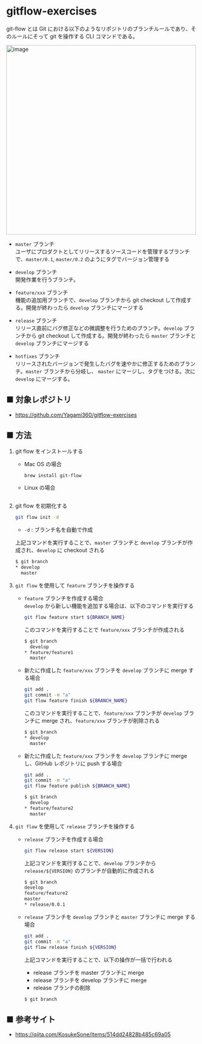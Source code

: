 # gitflow-exercises

git-flow とは Git における以下のようなリポジトリのブランチルールであり、そのルールにそって git を操作する CLI コマンドである。

<img width="500" alt="image" src="https://user-images.githubusercontent.com/25688193/183292248-99121feb-640a-4469-b509-35b3f9bb7458.png">

- `master` ブランチ<br>
    ユーザにプロダクトとしてリリースするソースコードを管理するブランチで、`master/0.1`, `master/0.2` のようにタグでバージョン管理する

- `develop` ブランチ<br>
    開発作業を行うブランチ。

- `feature/xxx` ブランチ<br>
    機能の追加用ブランチで、`develop` ブランチから git checkout して作成する。開発が終わったら `develop` ブランチにマージする

- `release` ブランチ<br>
    リリース直前にバグ修正などの微調整を行うためのブランチ。`develop` ブランチから git checkout して作成する。開発が終わったら `master` ブランチと `develop` ブランチにマージする

- `hotfixes` ブランチ<br>
    リリースされたバージョンで発生したバグを速やかに修正するためのブランチ。`master` ブランチから分岐し、 `master` にマージし、タグをつける。次に `develop` にマージする。

## ■ 対象レポジトリ

- https://github.com/Yagami360/gitflow-exercises

## ■ 方法

1. git flow をインストールする<br>
    - Mac OS の場合<br>
        ```sh
        brew install git-flow
        ```

    - Linux の場合<br>
        ```sh
        ```

1. git flow を初期化する<br>
    ```sh
    git flow init -d
    ```
    - `-d` : ブランチ名を自動で作成

    上記コマンドを実行することで、`master` ブランチと `develop` ブランチが作成され、`develop` に checkout される

    ```sh
    $ git branch
    * develop
      master
    ```

1. `git flow` を使用して `feature` ブランチを操作する<br>
    - `feature` ブランチを作成する場合<br>
        `develop` から新しい機能を追加する場合は、以下のコマンドを実行する<br>

        ```sh
        git flow feature start ${BRANCH_NAME}
        ```

        このコマンドを実行することで `feature/xxx` ブランチが作成される
        ```sh
        $ git branch
          develop
        * feature/feature1
          master
        ```

    - 新たに作成した `feature/xxx` ブランチを `develop` ブランチに merge する場合
        ```sh
        git add .
        git commit -m "a"
        git flow feature finish ${BRANCH_NAME}
        ```

        このコマンドを実行することで、`feature/xxx` ブランチが `develop` ブランチに merge され、`feature/xxx` ブランチが削除される
        ```sh
        $ git branch
        * develop
          master
        ```

    - 新たに作成した `feature/xxx` ブランチを `develop` ブランチに merge し、GitHub レポジトリに push する場合
        ```sh
        git add .
        git commit -m "a"
        git flow feature publish ${BRANCH_NAME}
        ```

        ```sh
        $ git branch
          develop
        * feature/feature2
          master
        ```

1. `git flow` を使用して `release` ブランチを操作する<br>
    - `release` ブランチを作成する場合<br>
        ```sh
        git flow release start ${VERSION}
        ```

        上記コマンドを実行することで、`develop` ブランチから `release/${VERSION}` のブランチが自動的に作成される

        ```sh
        $ git branch
        develop
        feature/feature2
        master
        * release/0.0.1
        ```

    - `release` ブランチを `develop` ブランチと `master` ブランチに merge する場合
        ```sh
        git add .
        git commit -m "a"
        git flow release finish ${VERSION}
        ```

        上記コマンドを実行することで、以下の操作が一括で行われる
        - release ブランチを master ブランチに merge
        - release ブランチを develop ブランチに merge 
        - release ブランチの削除

        ```sh
        $ git branch
        
        ```


## ■ 参考サイト
- https://qiita.com/KosukeSone/items/514dd24828b485c69a05